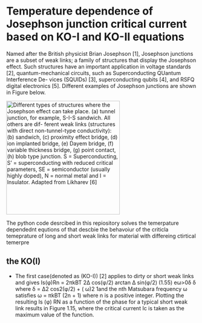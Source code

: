 Temperature dependence of Josephson junction critical current based on KO-I and KO-II equations 
==============

Named after the British physicist Brian Josephson [1], Josephson junctions are a subset of weak links; a family of structures that display the Josephson effect. Such structures have an important application in voltage standards [2], quantum-mechanical circuits, such as Superconducting QUantum Interference De- vices (SQUIDs) [3], superconducting qubits [4], and RSFQ digital electronics [5]. Different examples of Josephson junctions are shown in Figure below.

<img src="https://github.com/abuadan/Temperature-Dependance-of-Josephson-Junctions-based-on-KOI-II-/files/410811/junctions-eps-converted-to.pdf" width="300" title="Different types of structures where the Josephson effect can take place. (a) tunnel junction, for example, S-I-S sandwich. All others are dif- ferent weak links (structures with direct non-tunnel-type conductivity): (b) sandwich, (c) proximity effect bridge, (d) ion implanted bridge, (e) Dayem bridge, (f) variable thickness bridge, (g) point contact, (h) blob type junction. S = Superconducting, S’ = superconducting with reduced critical parameters, SE = semiconductor (usually highly doped), N = normal metal and I = Insulator. Adapted from Likharev [6]">

The python code desrcibed in this repiository solves the temerpature dependednt equtions of that descbie the behavoiur of the criticla temeprature of long and short weak links for material with differeing ctirtical temerpre 

the KO(I)
--------------
- The first case(denoted as (KO-I)) [2] applies to dirty or short weak
links and gives
Is(φ)Rn = 2πkBT   2∆ cos(φ/2) arctan ∆ sin(φ/2) (1.55)
eω>0δ δ
where δ =  ∆2 cos2(φ/2) + ( ω)2 1and the nth Matsubara frequency  ω satisfies  ω = πkBT (2n + 1) where n is a positive integer. Plotting the resulting Is (φ) RN as a function of the phase for a typical short weak link results in Figure 1.15, where the critical current Ic is taken as the maximum value of the function.
